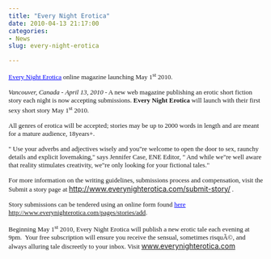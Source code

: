 ```yaml
---
title: "Every Night Erotica"
date: 2010-04-13 21:17:00
categories:
- News
slug: every-night-erotica

---
```


<a href="http://www.everynighterotica.com/" target="_blank"><span style="font-family: Georgia; color: #0000ff; font-size: small;"><span style="text-decoration: underline;">Every Night Erotica</span></span></a><span style="font-family: Georgia; font-size: small;"> online magazine launching May 1<sup>st</sup> 2010. </span>

<span style="font-family: Georgia; font-size: small;"><em>Vancouver, Canada</em> - <em>April 13, 2010 -</em> A new web magazine publishing an erotic short fiction story each night is now accepting submissions. <strong>Every Night Erotica</strong> will launch with their first sexy short story May 1<sup>st</sup> 2010.</span>

<span style="font-family: Georgia; font-size: small;">All genres of erotica will be accepted; stories may be up to 2000 words in length and are meant for a mature audience, 18years+.</span>

<span style="font-family: Georgia; font-size: small;"> "
Use your adverbs and adjectives wisely and you&quot;re welcome to open the door to sex, raunchy details and explicit lovemaking," says Jennifer Case, ENE Editor, "
And while we&quot;re well aware that reality stimulates creativity, we&quot;re only looking for your fictional tales."</span>

<span style="font-family: Georgia; font-size: small;">For more information on the writing guidelines, submissions process and compensation, visit the Submit a story page at </span><a href="http://www.everynighterotica.com/submit-story/" target="_blank"><span style="font-family: Georgia; color: #0000ff; font-size: small;"><span style="text-decoration: underline;">http://www.everynighterotica.com/submit-story/</span></span></a><span style="font-family: Georgia; font-size: small;"> .</span>

<span style="font-family: Georgia; font-size: small;">Story submissions can be tendered using an online form found </span><a href="http://www.everynighterotica.com/pages/stories/add" target="_blank"><span style="font-family: Georgia; color: #0000ff; font-size: small;"><span style="text-decoration: underline;">here</span></span></a><span style="font-family: Georgia; font-size: small;"> <a href="http://www.everynighterotica.com/pages/stories/add" target="_blank">http://www.everynighterotica.com/pages/stories/add</a>.</span>

<span style="font-family: Georgia; font-size: small;">Beginning May 1<sup>st</sup> 2010, Every Night Erotica will publish a new erotic tale each evening at 9pm.  Your free subscription will ensure you receive the sensual, sometimes risquÃ©, and always alluring tale discreetly to your inbox. Visit </span><a href="http://www.everynighterotica.com/" target="_blank"><span style="font-family: Georgia; color: #0000ff; font-size: small;"><span style="text-decoration: underline;">www.everynighterotica.com</span></span></a>
